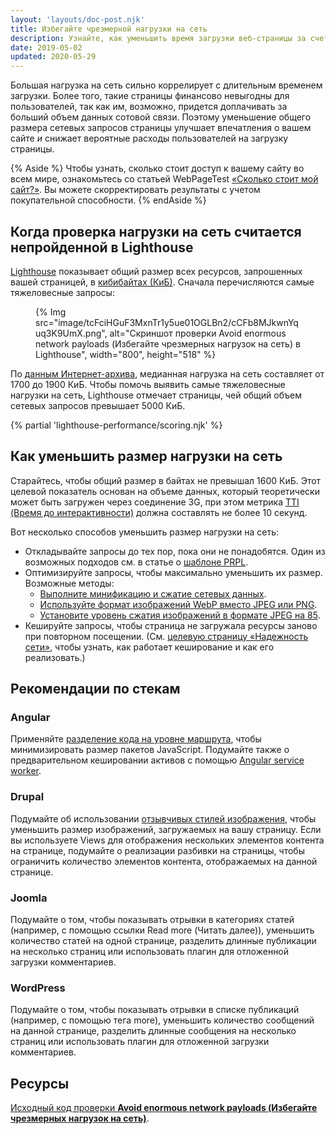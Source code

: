 ```yaml
---
layout: 'layouts/doc-post.njk'
title: Избегайте чрезмерной нагрузки на сеть
description: Узнайте, как уменьшить время загрузки веб-страницы за счет уменьшения общего размера файлов ресурсов, которые вы предоставляете пользователям.
date: 2019-05-02
updated: 2020-05-29
---
```


Большая нагрузка на сеть сильно коррелирует с длительным временем загрузки. Более того, такие страницы финансово невыгодны для пользователей, так как им, возможно, придется доплачивать за больший объем данных сотовой связи. Поэтому уменьшение общего размера сетевых запросов страницы улучшает впечатления о вашем сайте *и* снижает вероятные расходы пользователей на загрузку страницы.

{% Aside %} Чтобы узнать, сколько стоит доступ к вашему сайту во всем мире, ознакомьтесь со статьей WebPageTest [«Сколько стоит мой сайт?»](https://whatdoesmysitecost.com/). Вы можете скорректировать результаты с учетом покупательной способности. {% endAside %}

## Когда проверка нагрузки на сеть считается непройденной в Lighthouse

[Lighthouse](https://developers.google.com/web/tools/lighthouse/) показывает общий размер всех ресурсов, запрошенных вашей страницей, в [кибибайтах (КиБ)](https://en.wikipedia.org/wiki/Kibibyte). Сначала перечисляются самые тяжеловесные запросы:

<figure>{% Img src="image/tcFciHGuF3MxnTr1y5ue01OGLBn2/cCFb8MJkwnYquq3K9UmX.png", alt="Скриншот проверки Avoid enormous network payloads (Избегайте чрезмерных нагрузок на сеть) в Lighthouse", width="800", height="518" %}</figure>

По [данным Интернет-архива](https://httparchive.org/reports/state-of-the-web?start=latest#bytesTotal), медианная нагрузка на сеть составляет от 1700 до 1900 КиБ. Чтобы помочь выявить самые тяжеловесные нагрузки на сеть, Lighthouse отмечает страницы, чей общий объем сетевых запросов превышает 5000 КиБ.

{% partial 'lighthouse-performance/scoring.njk' %}

## Как уменьшить размер нагрузки на сеть

Старайтесь, чтобы общий размер в байтах не превышал 1600 КиБ. Этот целевой показатель основан на объеме данных, который теоретически может быть загружен через соединение 3G, при этом метрика [TTI (Время до интерактивности)](https://web.dev/tti/) должна составлять не более 10 секунд.

Вот несколько способов уменьшить размер нагрузки на сеть:

- Откладывайте запросы до тех пор, пока они не понадобятся. Один из возможных подходов см. в статье о [шаблоне PRPL](https://web.dev/apply-instant-loading-with-prpl/).
- Оптимизируйте запросы, чтобы максимально уменьшить их размер. Возможные методы:
    - [Выполните минификацию и сжатие сетевых данных](https://web.dev/reduce-network-payloads-using-text-compression/).
    - [Используйте формат изображений WebP вместо JPEG или PNG](https://web.dev/serve-images-webp/).
    - [Установите уровень сжатия изображений в формате JPEG на 85](https://web.dev/use-imagemin-to-compress-images/).
- Кешируйте запросы, чтобы страница не загружала ресурсы заново при повторном посещении. (См. [целевую страницу «Надежность сети»](https://web.dev/reliable/), чтобы узнать, как работает кеширование и как его реализовать.)

## Рекомендации по стекам

### Angular

Применяйте [разделение кода на уровне маршрута](https://web.dev/route-level-code-splitting-in-angular/), чтобы минимизировать размер пакетов JavaScript. Подумайте также о предварительном кешировании активов с помощью [Angular service worker](https://web.dev/precaching-with-the-angular-service-worker/).

### Drupal

Подумайте об использовании [отзывчивых стилей изображения](https://www.drupal.org/docs/8/mobile-guide/responsive-images-in-drupal-8), чтобы уменьшить размер изображений, загружаемых на вашу страницу. Если вы используете Views для отображения нескольких элементов контента на странице, подумайте о реализации разбивки на страницы, чтобы ограничить количество элементов контента, отображаемых на данной странице.

### Joomla

Подумайте о том, чтобы показывать отрывки в категориях статей (например, с помощью ссылки Read more (Читать далее)), уменьшить количество статей на одной странице, разделить длинные публикации на несколько страниц или использовать плагин для отложенной загрузки комментариев.

### WordPress

Подумайте о том, чтобы показывать отрывки в списке публикаций (например, с помощью тега more), уменьшить количество сообщений на данной странице, разделить длинные сообщения на несколько страниц или использовать плагин для отложенной загрузки комментариев.

## Ресурсы

[Исходный код проверки **Avoid enormous network payloads (Избегайте чрезмерных нагрузок на сеть)**](https://github.com/GoogleChrome/lighthouse/blob/master/lighthouse-core/audits/byte-efficiency/total-byte-weight.js).
